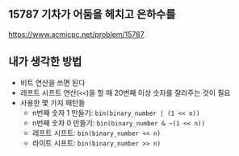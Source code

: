 ## 15787 기차가 어둠을 헤치고 은하수를

<https://www.acmicpc.net/problem/15787>

## 내가 생각한 방법

- 비트 연산을 쓰면 된다
- 레프트 시프트 연산(`<<`)을 할 때 20번째 이상 숫자를 잘라주는 것이 필요
- 사용한 몇 가지 패턴들
  - n번째 숫자 1 만들기: `bin(binary_number | (1 << n))`
  - n번째 숫자 0 만들기: `bin(binary_number & ~(1 << n))`
  - 레프트 시프트: `bin(binary_number << n)`
  - 라이트 시프트: `bin(binary_number >> n)`
